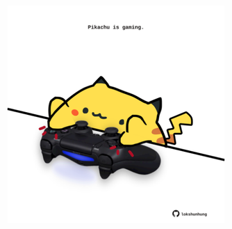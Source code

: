 <!-- built at 05/02/2023, 02:26:34 UTC -->
<p align="center">
  <img width="500" height="500" src="./ReadmeImage.svg">
</p>
